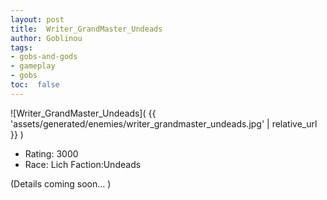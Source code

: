```yaml
---
layout: post
title:  Writer_GrandMaster_Undeads
author: Goblinou
tags:
- gobs-and-gods
- gameplay
- gobs
toc:  false
---
```


![Writer_GrandMaster_Undeads]( {{ 'assets/generated/enemies/writer_grandmaster_undeads.jpg' | relative_url }} )
- Rating: 3000
- Race: Lich  Faction:Undeads

(Details coming soon... )